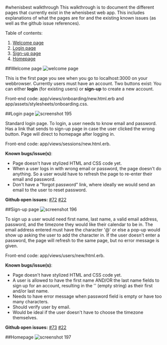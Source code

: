 #whenisbest walkthrough
This walkthrough is to document the different pages that currently exist in the whenisbest web app.
This includes explanations of what the pages are for and the existing known issues (as well as the github issue references). 

Table of contents:

1. [Welcome page](#welcome-page)
1. [Login page](#login-page)
1. [Sign-up page](#sign-up-page)
1. [Homepage](#homepage)

##Welcome page
![welcome page](https://cloud.githubusercontent.com/assets/16448052/23838060/dfd5ca64-0767-11e7-8f8f-95b60c516a86.png)

This is the first page you see when you go to localhost:3000 on your webbrowser. Currently users must have an account. Two buttons exist: You can either **login** (for existing users) or **sign-up** to create a new account.

Front-end code: app/views/onboarding/new.html.erb and app/assets/stylesheets/onboarding.css.

##Login page
![screenshot 195](https://cloud.githubusercontent.com/assets/16448052/23841864/be4165ba-0786-11e7-910e-db27c90b2364.png)

Standard login page. To login, a user needs to know email and password. Has a link that sends to sign-up page in case the user clicked the wrong button. Page will direct to homepage after logging in. 

Front-end code: app/views/sessions/new.html.erb.

**Known bugs/issue(s)**:
* Page doesn't have stylized HTML and CSS code yet.
* When a user logs in with wrong email or password, the page doesn't do anything. So a user would have to refresh the page to re-enter their email and password.
* Don't have a "forgot password" link, where ideally we would send an email to the user to reset password. 

**Github open issues:** [#72](https://github.com/WhenIsBest/whenisbest/issues/72) [#22](https://github.com/WhenIsBest/whenisbest/issues/22)

##Sign-up page
![screenshot 196](https://cloud.githubusercontent.com/assets/16448052/23842794/465c7ff6-078d-11e7-8e2c-5f2ff3237890.png)

To sign up a user would need first name, last name, a valid email address, password, and the timezone they would like their calendar to be in. The email address entered must have the character '@' or else a pop-up would show up asking the user to add the character in. If the user doesn't enter a password, the page will refresh to the same page, but no error message is given.

Front-end code: app/views/users/new/html.erb.

**Known bugs/issue(s)**:
* Page doesn't have stylized HTML and CSS code yet.
* A user is allowed to have the first name AND/OR the last name fields to sign up for an account, resulting in the '' (empty string) as their first and/or last name.
* Needs to have error message when password field is empty or have too many characters.
* Should verify user by email.
* Would be ideal if the user doesn't have to choose the timezone themselves.

**Github open issues:** [#73](https://github.com/WhenIsBest/whenisbest/issues/73) [#22](https://github.com/WhenIsBest/whenisbest/issues/22)

##Homepage
![screenshot 197](https://cloud.githubusercontent.com/assets/16448052/23875164/d1d1b480-080e-11e7-98f4-23b4a87fc206.png)
